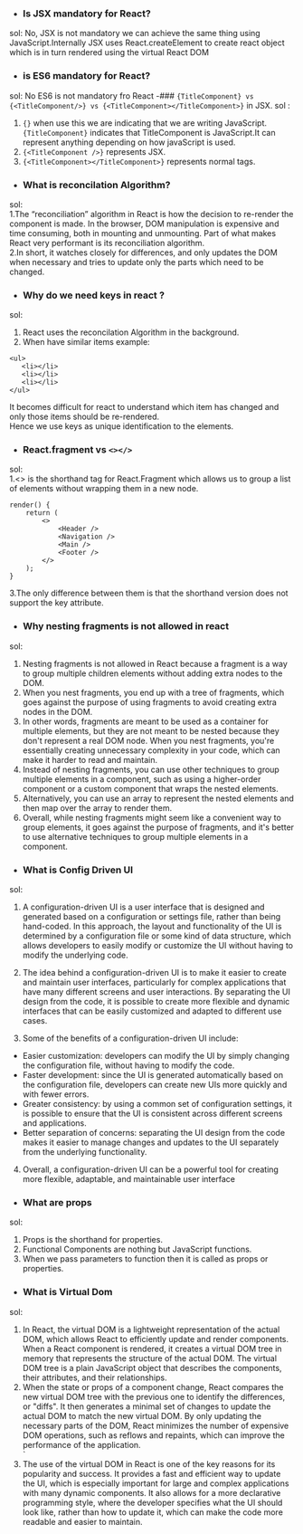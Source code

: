 - ### Is JSX mandatory for React? <br/>
sol: No, JSX is not mandatory we can achieve the same thing using JavaScript.Internally JSX uses React.createElement to create react object which is in turn rendered using the virtual React DOM <br/>
- ### is ES6 mandatory for React? <br/>
sol: No ES6 is not mandatory fro React
-### ```{TitleComponent} vs {<TitleComponent/>} vs {<TitleComponent></TitleComponent>}``` in JSX.
sol : <br/>
1. ```{}``` when use this we are indicating that we are writing JavaScript.```{TitleComponent}``` indicates that TitleComponent is JavaScript.It can represent anything depending on how javaScript is used.<br/>
2. ```{<TitleComponent />}``` represents JSX.<br/>
3. ```{<TitleComponent></TitleComponent>}``` represents normal tags.<br/>
- ### What is reconcilation Algorithm? <br/>
sol: <br/>
1.The “reconciliation” algorithm in React is how the decision to re-render the component is made. In the browser, DOM manipulation is expensive and time consuming, both in mounting and unmounting. Part of what makes React very performant is its reconciliation algorithm.<br/>
2.In short, it watches closely for differences, and only updates the DOM when necessary and tries to update only the parts which need to be changed.<br/>
- ### Why do we need keys in react ? <br/>
sol:<br/>
1. React uses the reconcilation Algorithm  in the background.<br/>
2. When have similar items example: <br/>

 ```
<ul>
    <li></li>
    <li></li>
    <li></li>
</ul>
```

It becomes difficult for react to understand which item has changed and only those items should be re-rendered.<br/>
Hence we use keys as unique identification to the elements.<br/>
- ### React.fragment vs ```<></>```
sol: <br/>
1.<> is the shorthand tag for React.Fragment which allows us to group a list of elements without wrapping them in a new node.<br/>
```
render() {
    return (
        <>
            <Header />
            <Navigation />
            <Main />
            <Footer />
        </>
    );
}
```
3.The only difference between them is that the shorthand version does not support the key attribute.<br/>
- ### Why nesting fragments is not allowed in react 
sol: <br/>
1. Nesting fragments is not allowed in React because a fragment is a way to group multiple children elements without adding extra nodes to the DOM.<br/>
2. When you nest fragments, you end up with a tree of fragments, which goes against the purpose of using fragments to avoid creating extra nodes in the DOM.<br/>
3. In other words, fragments are meant to be used as a container for multiple elements, but they are not meant to be nested because they don't represent a real DOM node. When you nest fragments, you're essentially creating unnecessary complexity in your code, which can make it harder to read and maintain.<br/>
4. Instead of nesting fragments, you can use other techniques to group multiple elements in a component, such as using a higher-order component or a custom component that wraps the nested elements. <br/>
5. Alternatively, you can use an array to represent the nested elements and then map over the array to render them.<br/>
6. Overall, while nesting fragments might seem like a convenient way to group elements, it goes against the purpose of fragments, and it's better to use alternative techniques to group multiple elements in a component.<br/>
- ### What is Config Driven UI
sol:
1. A configuration-driven UI is a user interface that is designed and generated based on a configuration or settings file, rather than being hand-coded. In this approach, the layout and functionality of the UI is determined by a configuration file or some kind of data structure, which allows developers to easily modify or customize the UI without having to modify the underlying code.<br/>
2. The idea behind a configuration-driven UI is to make it easier to create and maintain user interfaces, particularly for complex applications that have many different screens and user interactions. By separating the UI design from the code, it is possible to create more flexible and dynamic interfaces that can be easily customized and adapted to different use cases. <br/>

3. Some of the benefits of a configuration-driven UI include: <br/>

 - Easier customization: developers can modify the UI by simply changing the configuration file, without having to modify the code.<br/>
 - Faster development: since the UI is generated automatically based on the configuration file, developers can create new UIs more quickly and with fewer errors.<br/>
 -  Greater consistency: by using a common set of configuration settings, it is possible to ensure that the UI is consistent across different screens and applications.<br/>
  - Better separation of concerns: separating the UI design from the code makes it easier to manage changes and updates to the UI separately from the underlying functionality.<br/>
4.  Overall, a configuration-driven UI can be a powerful tool for creating more flexible, adaptable, and maintainable user interface <br/>
- ### What are props
sol: <br/>
1. Props is the shorthand for properties.<br/>
2. Functional Components are nothing but JavaScript functions.<br/>
3. When we pass parameters to function then it is called as props or properties. <br/>
- ### What is Virtual Dom
sol: <br/>
1. In React, the virtual DOM is a lightweight representation of the actual DOM, which allows React to efficiently update and render components. When a React component is rendered, it creates a virtual DOM tree in memory that represents the structure of the actual DOM. The virtual DOM tree is a plain JavaScript object that describes the components, their attributes, and their relationships.<br/>
2. When the state or props of a component change, React compares the new virtual DOM tree with the previous one to identify the differences, or "diffs". It then generates a minimal set of changes to update the actual DOM to match the new virtual DOM. By only updating the necessary parts of the DOM, React minimizes the number of expensive DOM operations, such as reflows and repaints, which can improve the performance of the application.<br/>`
3. The use of the virtual DOM in React is one of the key reasons for its popularity and success. It provides a fast and efficient way to update the UI, which is especially important for large and complex applications with many dynamic components. It also allows for a more declarative programming style, where the developer specifies what the UI should look like, rather than how to update it, which can make the code more readable and easier to maintain.<br/>
